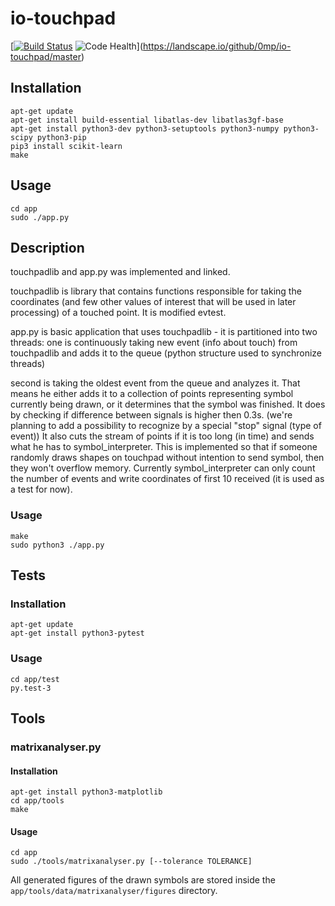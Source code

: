 # io-touchpad

[[![Build Status](https://travis-ci.org/0mp/io-touchpad.svg?branch=master)](https://travis-ci.org/0mp/io-touchpad) ![Code Health](https://landscape.io/github/0mp/io-touchpad/master/landscape.svg?style=flat-square)](https://landscape.io/github/0mp/io-touchpad/master)

## Installation

    apt-get update
    apt-get install build-essential libatlas-dev libatlas3gf-base
    apt-get install python3-dev python3-setuptools python3-numpy python3-scipy python3-pip
    pip3 install scikit-learn
    make

## Usage

    cd app
    sudo ./app.py


## Description

 touchpadlib and app.py was implemented and linked.

 touchpadlib is library that contains functions responsible for taking the
   coordinates (and few other values of interest that will be used in later processing) of a touched point. It is
   modified evtest.

 app.py is basic application that uses touchpadlib - it is partitioned into two threads:
   one is continuously taking new event (info about touch) from touchpadlib and adds it to the queue (python structure
    used to synchronize threads)

   second is taking the oldest event from the queue and analyzes it. That means he either adds it to a collection of
    points representing symbol currently being drawn, or it determines that the symbol was finished. It does by checking
    if difference between signals is higher then 0.3s. (we're planning to add a possibility to recognize by a special
    "stop" signal (type of event)) It also cuts the stream of points if it is too long (in time) and sends what he has
    to symbol_interpreter. This is implemented so that if someone randomly draws shapes on touchpad without intention
    to send symbol, then they won't overflow memory. Currently symbol_interpreter can only count the number of events and
    write coordinates of first 10 received (it is used as a test for now).

### Usage

    make
    sudo python3 ./app.py

## Tests

### Installation

    apt-get update
    apt-get install python3-pytest

### Usage

    cd app/test
    py.test-3

## Tools

### matrixanalyser.py

#### Installation

    apt-get install python3-matplotlib
    cd app/tools
    make

#### Usage

    cd app
    sudo ./tools/matrixanalyser.py [--tolerance TOLERANCE]

All generated figures of the drawn symbols are stored inside
the `app/tools/data/matrixanalyser/figures` directory.
